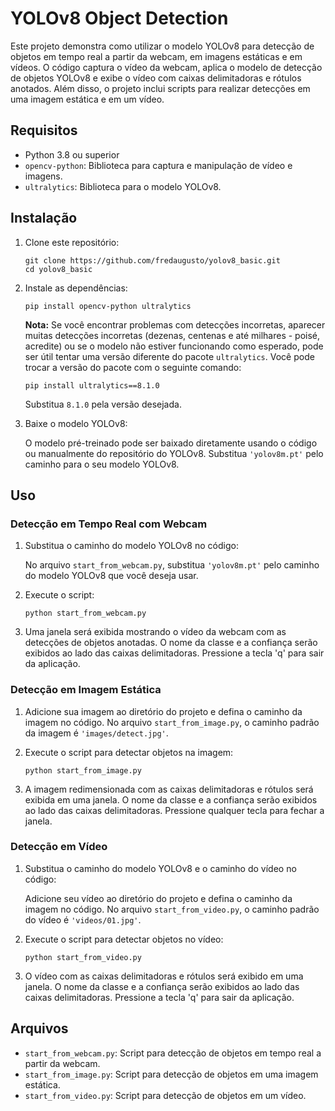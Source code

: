 # YOLOv8 Object Detection

Este projeto demonstra como utilizar o modelo YOLOv8 para detecção de objetos em tempo real a partir da webcam, em imagens estáticas e em vídeos. O código captura o vídeo da webcam, aplica o modelo de detecção de objetos YOLOv8 e exibe o vídeo com caixas delimitadoras e rótulos anotados. Além disso, o projeto inclui scripts para realizar detecções em uma imagem estática e em um vídeo.

## Requisitos

- Python 3.8 ou superior
- `opencv-python`: Biblioteca para captura e manipulação de vídeo e imagens.
- `ultralytics`: Biblioteca para o modelo YOLOv8.

## Instalação

1. Clone este repositório:

   ```
   git clone https://github.com/fredaugusto/yolov8_basic.git
   cd yolov8_basic
   ```

2. Instale as dependências:

   ```
   pip install opencv-python ultralytics
   ```

   **Nota:** Se você encontrar problemas com detecções incorretas, aparecer muitas detecções incorretas (dezenas, centenas e até milhares - poisé, acredite) ou se o modelo não estiver funcionando como esperado, pode ser útil tentar uma versão diferente do pacote `ultralytics`. Você pode trocar a versão do pacote com o seguinte comando:

   ```
   pip install ultralytics==8.1.0
   ```

   Substitua `8.1.0` pela versão desejada.

3. Baixe o modelo YOLOv8:

   O modelo pré-treinado pode ser baixado diretamente usando o código ou manualmente do repositório do YOLOv8. Substitua `'yolov8m.pt'` pelo caminho para o seu modelo YOLOv8.

## Uso

### Detecção em Tempo Real com Webcam

1. Substitua o caminho do modelo YOLOv8 no código:

   No arquivo `start_from_webcam.py`, substitua `'yolov8m.pt'` pelo caminho do modelo YOLOv8 que você deseja usar.

2. Execute o script:

   ```
   python start_from_webcam.py
   ```

3. Uma janela será exibida mostrando o vídeo da webcam com as detecções de objetos anotadas. O nome da classe e a confiança serão exibidos ao lado das caixas delimitadoras. Pressione a tecla 'q' para sair da aplicação.

### Detecção em Imagem Estática

1. Adicione sua imagem ao diretório do projeto e defina o caminho da imagem no código. No arquivo `start_from_image.py`, o caminho padrão da imagem é `'images/detect.jpg'`.

2. Execute o script para detectar objetos na imagem:

   ```
   python start_from_image.py
   ```

3. A imagem redimensionada com as caixas delimitadoras e rótulos será exibida em uma janela. O nome da classe e a confiança serão exibidos ao lado das caixas delimitadoras. Pressione qualquer tecla para fechar a janela.

### Detecção em Vídeo

1. Substitua o caminho do modelo YOLOv8 e o caminho do vídeo no código:

   Adicione seu vídeo ao diretório do projeto e defina o caminho da imagem no código. No arquivo `start_from_video.py`, o caminho padrão do vídeo é `'videos/01.jpg'`.

2. Execute o script para detectar objetos no vídeo:

   ```
   python start_from_video.py
   ```

3. O vídeo com as caixas delimitadoras e rótulos será exibido em uma janela. O nome da classe e a confiança serão exibidos ao lado das caixas delimitadoras. Pressione a tecla 'q' para sair da aplicação.

## Arquivos

- `start_from_webcam.py`: Script para detecção de objetos em tempo real a partir da webcam.
- `start_from_image.py`: Script para detecção de objetos em uma imagem estática.
- `start_from_video.py`: Script para detecção de objetos em um vídeo.
